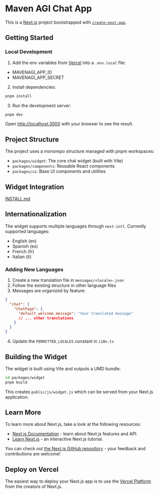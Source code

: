 # Maven AGI Chat App

This is a [Next.js](https://nextjs.org/) project bootstrapped with [`create-next-app`](https://github.com/vercel/next.js/tree/canary/packages/create-next-app).

## Getting Started

### Local Development

1. Add the env variables from [Vercel](https://vercel.com/mavenagi/mavenagi-developer-app-production-internal-snowflake-query/settings/environment-variables) into a `.env.local` file:

- MAVENAGI_APP_ID
- MAVENAGI_APP_SECRET

2. Install dependencies:

```bash
pnpm install
```

3. Run the development server:

```bash
pnpm dev
```

Open [http://localhost:3000](http://localhost:3000) with your browser to see the result.

## Project Structure

The project uses a monorepo structure managed with pnpm workspaces:

- `packages/widget`: The core chat widget (built with Vite)
- `packages/components`: Reusable React components
- `packages/ui`: Base UI components and utilities

## Widget Integration

[INSTALL.md](INSTALL.md)

## Internationalization

The widget supports multiple languages through `next-intl`. Currently supported languages:

- English (en)
- Spanish (es)
- French (fr)
- Italian (it)

### Adding New Languages

1. Create a new translation file in `messages/<locale>.json`
2. Follow the existing structure in other language files
3. Messages are organized by feature:

```json
{
  "chat": {
    "ChatPage": {
      "default_welcome_message": "Your translated message"
      // ... other translations
    }
  }
}
```

4. Update the `PERMITTED_LOCALES` constant in `i18n.ts`

## Building the Widget

The widget is built using Vite and outputs a UMD bundle:

```bash
cd packages/widget
pnpm build
```

This creates `public/js/widget.js` which can be served from your Next.js application.

## Learn More

To learn more about Next.js, take a look at the following resources:

- [Next.js Documentation](https://nextjs.org/docs) - learn about Next.js features and API.
- [Learn Next.js](https://nextjs.org/learn) - an interactive Next.js tutorial.

You can check out [the Next.js GitHub repository](https://github.com/vercel/next.js/) - your feedback and contributions are welcome!

## Deploy on Vercel

The easiest way to deploy your Next.js app is to use the [Vercel Platform](https://vercel.com/new?utm_medium=default-template&filter=next.js&utm_source=create-next-app&utm_campaign=create-next-app-readme) from the creators of Next.js.
